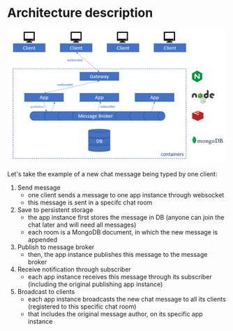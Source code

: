 # Architecture description

![Architecture](architecture.png)

Let's take the example of a new chat message being typed by one client:

1. Send message
    - one client sends a message to one app instance through websocket
    - this message is sent in a specifc chat room
2. Save to persistent storage
    - the app instance first stores the message in DB (anyone can join the chat later and will need all messages)
    - each room is a MongoDB document, in which the new message is appended
3. Publish to message broker
    - then, the app instance publishes this message to the message broker
4. Receive notification through subscriber
    - each app instance receives this message through its subscriber (including the original publishing app instance)
5. Broadcast to clients
    - each app instance broadcasts the new chat message to all its clients (registered to this specific chat room)
    - that includes the original message author, on its specific app instance
